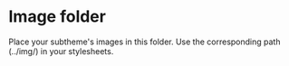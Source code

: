 Image folder
============

Place your subtheme's images in this folder. Use the corresponding path (../img/) in your stylesheets.
